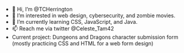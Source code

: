 - 👋 Hi, I’m @TCHerrington
- 👀 I’m interested in web design, cybersecurity, and zombie movies.
- 🌱 I’m currently learning CSS, JavaScript, and Java.
- 📫 Reach me via twitter @Celeste_Tam42
- Current project: Dungeons and Dragons character submission form (mostly practicing CSS and HTML for a web form design) 

<!---
TCHerrington/TCHerrington is a ✨ special ✨ repository because its `README.md` (this file) appears on your GitHub profile.
You can click the Preview link to take a look at your changes.
--->
